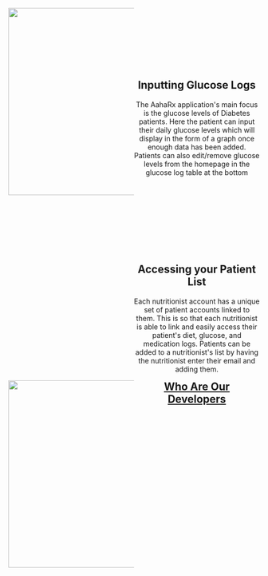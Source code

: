 <style>
  .column {
    width: 50%;
    display: inline-block;
    float: left;
  }
  .column-text{
    align-items: center;
    justify-content: center;
  }
  h2, p {
    text-align: center;
  }
</style>

<div class="section-content">
  <div class="column column-left">
    <img src="https://i.imgur.com/IxOw6td.jpg" width="300" height="375">
  </div>
  <div class="column column-text column-right" style= "padding-top:130px">
    <h2>Inputting Glucose Logs</h2>
    <p>The AahaRx application's main focus is the glucose levels of Diabetes patients. Here the patient can input their daily glucose levels which will display in the form of a graph once enough data has been added. Patients can also edit/remove glucose levels from the homepage in the glucose log table at the bottom</p>
  </div>
</div>
  
<div class="section-content">
  <div class="column column-left column-text" style="padding-top:130px" align="left">
    <h2>Accessing your Patient List</h2>
    <p>Each nutritionist account has a unique set of patient accounts linked to them. This is so that each nutritionist is able to link and easily access their patient's diet, glucose, and medication logs. Patients can be added to a nutritionist's list by having the nutritionist enter their email and adding them.</p>
  </div>
  
  <div class="column column-right">
    <img src="https://i.imgur.com/R7hXj4a.jpg" width="300" height="375">
  </div>
</div>





## [Who Are Our Developers](about.md)
